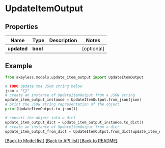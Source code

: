 # UpdateItemOutput


## Properties

Name | Type | Description | Notes
------------ | ------------- | ------------- | -------------
**updated** | **bool** |  | [optional] 

## Example

```python
from akeyless.models.update_item_output import UpdateItemOutput

# TODO update the JSON string below
json = "{}"
# create an instance of UpdateItemOutput from a JSON string
update_item_output_instance = UpdateItemOutput.from_json(json)
# print the JSON string representation of the object
print(UpdateItemOutput.to_json())

# convert the object into a dict
update_item_output_dict = update_item_output_instance.to_dict()
# create an instance of UpdateItemOutput from a dict
update_item_output_from_dict = UpdateItemOutput.from_dict(update_item_output_dict)
```
[[Back to Model list]](../README.md#documentation-for-models) [[Back to API list]](../README.md#documentation-for-api-endpoints) [[Back to README]](../README.md)


